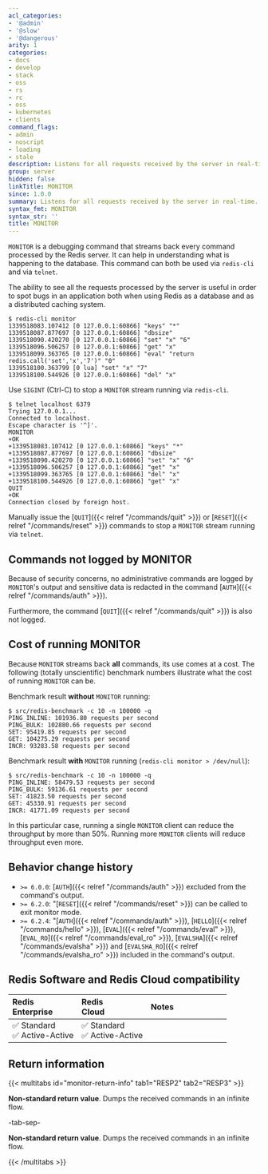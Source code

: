 ```yaml
---
acl_categories:
- '@admin'
- '@slow'
- '@dangerous'
arity: 1
categories:
- docs
- develop
- stack
- oss
- rs
- rc
- oss
- kubernetes
- clients
command_flags:
- admin
- noscript
- loading
- stale
description: Listens for all requests received by the server in real-time.
group: server
hidden: false
linkTitle: MONITOR
since: 1.0.0
summary: Listens for all requests received by the server in real-time.
syntax_fmt: MONITOR
syntax_str: ''
title: MONITOR
---
```

`MONITOR` is a debugging command that streams back every command processed by
the Redis server.
It can help in understanding what is happening to the database.
This command can both be used via `redis-cli` and via `telnet`.

The ability to see all the requests processed by the server is useful in order
to spot bugs in an application both when using Redis as a database and as a
distributed caching system.

```
$ redis-cli monitor
1339518083.107412 [0 127.0.0.1:60866] "keys" "*"
1339518087.877697 [0 127.0.0.1:60866] "dbsize"
1339518090.420270 [0 127.0.0.1:60866] "set" "x" "6"
1339518096.506257 [0 127.0.0.1:60866] "get" "x"
1339518099.363765 [0 127.0.0.1:60866] "eval" "return redis.call('set','x','7')" "0"
1339518100.363799 [0 lua] "set" "x" "7"
1339518100.544926 [0 127.0.0.1:60866] "del" "x"
```

Use `SIGINT` (Ctrl-C) to stop a `MONITOR` stream running via `redis-cli`.

```
$ telnet localhost 6379
Trying 127.0.0.1...
Connected to localhost.
Escape character is '^]'.
MONITOR
+OK
+1339518083.107412 [0 127.0.0.1:60866] "keys" "*"
+1339518087.877697 [0 127.0.0.1:60866] "dbsize"
+1339518090.420270 [0 127.0.0.1:60866] "set" "x" "6"
+1339518096.506257 [0 127.0.0.1:60866] "get" "x"
+1339518099.363765 [0 127.0.0.1:60866] "del" "x"
+1339518100.544926 [0 127.0.0.1:60866] "get" "x"
QUIT
+OK
Connection closed by foreign host.
```

Manually issue the [`QUIT`]({{< relref "/commands/quit" >}}) or [`RESET`]({{< relref "/commands/reset" >}}) commands to stop a `MONITOR` stream running
via `telnet`.

## Commands not logged by MONITOR

Because of security concerns, no administrative commands are logged
by `MONITOR`'s output and sensitive data is redacted in the command [`AUTH`]({{< relref "/commands/auth" >}}).

Furthermore, the command [`QUIT`]({{< relref "/commands/quit" >}}) is also not logged.

## Cost of running MONITOR

Because `MONITOR` streams back **all** commands, its use comes at a cost.
The following (totally unscientific) benchmark numbers illustrate what the cost
of running `MONITOR` can be.

Benchmark result **without** `MONITOR` running:

```
$ src/redis-benchmark -c 10 -n 100000 -q
PING_INLINE: 101936.80 requests per second
PING_BULK: 102880.66 requests per second
SET: 95419.85 requests per second
GET: 104275.29 requests per second
INCR: 93283.58 requests per second
```

Benchmark result **with** `MONITOR` running (`redis-cli monitor > /dev/null`):

```
$ src/redis-benchmark -c 10 -n 100000 -q
PING_INLINE: 58479.53 requests per second
PING_BULK: 59136.61 requests per second
SET: 41823.50 requests per second
GET: 45330.91 requests per second
INCR: 41771.09 requests per second
```

In this particular case, running a single `MONITOR` client can reduce the
throughput by more than 50%.
Running more `MONITOR` clients will reduce throughput even more.

## Behavior change history

*   `>= 6.0.0`: [`AUTH`]({{< relref "/commands/auth" >}}) excluded from the command's output.
*   `>= 6.2.0`: "[`RESET`]({{< relref "/commands/reset" >}}) can be called to exit monitor mode.
*   `>= 6.2.4`: "[`AUTH`]({{< relref "/commands/auth" >}}), [`HELLO`]({{< relref "/commands/hello" >}}), [`EVAL`]({{< relref "/commands/eval" >}}), [`EVAL_RO`]({{< relref "/commands/eval_ro" >}}), [`EVALSHA`]({{< relref "/commands/evalsha" >}}) and [`EVALSHA_RO`]({{< relref "/commands/evalsha_ro" >}}) included in the command's output.

## Redis Software and Redis Cloud compatibility

| Redis<br />Enterprise | Redis<br />Cloud | <span style="min-width: 9em; display: table-cell">Notes</span> |
|:----------------------|:-----------------|:------|
| <span title="Supported">&#x2705; Standard</span><br /><span title="Supported"><nobr>&#x2705; Active-Active</nobr></span> | <span title="Supported">&#x2705; Standard</span><br /><span title="Supported"><nobr>&#x2705; Active-Active</nobr></span> |  |

## Return information

{{< multitabs id="monitor-return-info" 
    tab1="RESP2" 
    tab2="RESP3" >}}

**Non-standard return value**. Dumps the received commands in an infinite flow.

-tab-sep-

**Non-standard return value**. Dumps the received commands in an infinite flow.

{{< /multitabs >}}
